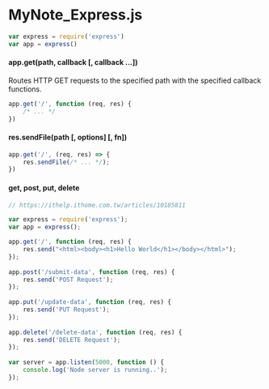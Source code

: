 # MyNote_Express.js

```javascript
var express = require('express')
var app = express()
```

#### app.get(path, callback [, callback ...])

Routes HTTP GET requests to the specified path with the specified callback functions.

```javascript
app.get('/', function (req, res) {
    /* ... */
})
```

#### res.sendFile(path [, options] [, fn])

```js
app.get('/', (req, res) => {
    res.sendFile(/* ... */);
})
```

#### get, post, put, delete

```js
// https://ithelp.ithome.com.tw/articles/10185811

var express = require('express');
var app = express();

app.get('/', function (req, res) {
    res.send("<html><body><h1>Hello World</h1></body></html>");
});
 
app.post('/submit-data', function (req, res) {
    res.send('POST Request');
});
 
app.put('/update-data', function (req, res) {
    res.send('PUT Request');
});
 
app.delete('/delete-data', function (req, res) {
    res.send('DELETE Request');
});
 
var server = app.listen(5000, function () {
    console.log('Node server is running..');
});
```

